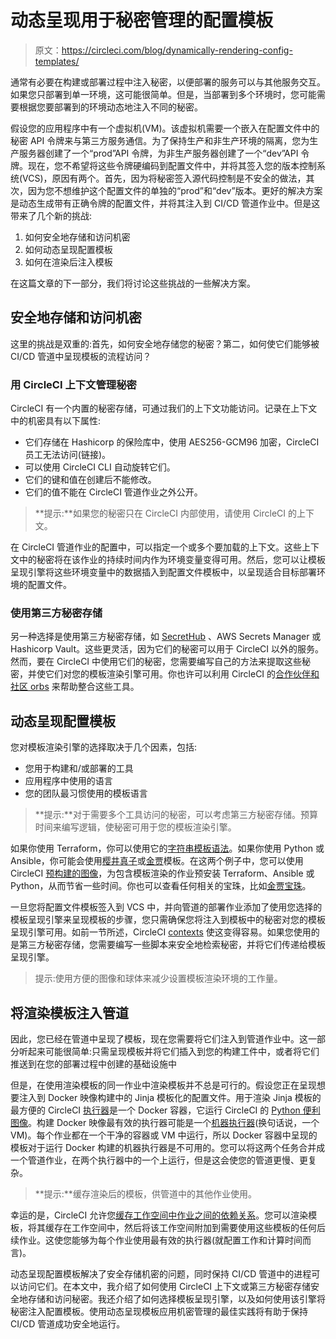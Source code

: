 # 动态呈现用于秘密管理的配置模板

> 原文：<https://circleci.com/blog/dynamically-rendering-config-templates/>

通常有必要在构建或部署过程中注入秘密，以便部署的服务可以与其他服务交互。如果您只部署到单一环境，这可能很简单。但是，当部署到多个环境时，您可能需要根据您要部署到的环境动态地注入不同的秘密。

假设您的应用程序中有一个虚拟机(VM)。该虚拟机需要一个嵌入在配置文件中的秘密 API 令牌来与第三方服务通信。为了保持生产和非生产环境的隔离，您为生产服务器创建了一个“prod”API 令牌，为非生产服务器创建了一个“dev”API 令牌。现在，您不希望将这些令牌硬编码到配置文件中，并将其签入您的版本控制系统(VCS)，原因有两个。首先，因为将秘密签入源代码控制是不安全的做法，其次，因为您不想维护这个配置文件的单独的“prod”和“dev”版本。更好的解决方案是动态生成带有正确令牌的配置文件，并将其注入到 CI/CD 管道作业中。但是这带来了几个新的挑战:

1.  如何安全地存储和访问机密
2.  如何动态呈现配置模板
3.  如何在渲染后注入模板

在这篇文章的下一部分，我们将讨论这些挑战的一些解决方案。

## 安全地存储和访问机密

这里的挑战是双重的:首先，如何安全地存储您的秘密？第二，如何使它们能够被 CI/CD 管道中呈现模板的流程访问？

### 用 CircleCI 上下文管理秘密

CircleCI 有一个内置的秘密存储，可通过我们的上下文功能访问。记录在上下文中的机密具有以下属性:

*   它们存储在 Hashicorp 的保险库中，使用 AES256-GCM96 加密，CircleCI 员工无法访问(链接)。
*   可以使用 CircleCI CLI 自动旋转它们。
*   它们的键和值在创建后不能修改。
*   它们的值不能在 CircleCI 管道作业之外公开。

> **提示:**如果您的秘密只在 CircleCI 内部使用，请使用 CircleCI 的上下文。

在 CircleCI 管道作业的配置中，可以指定一个或多个要加载的上下文。这些上下文中的秘密将在该作业的持续时间内作为环境变量变得可用。然后，您可以让模板呈现引擎将这些环境变量中的数据插入到配置文件模板中，以呈现适合目标部署环境的配置文件。

### 使用第三方秘密存储

另一种选择是使用第三方秘密存储，如 [SecretHub](https://secrethub.io/) 、AWS Secrets Manager 或 Hashicorp Vault。这些更灵活，因为它们的秘密可以用于 CircleCI 以外的服务。然而，要在 CircleCI 中使用它们的秘密，您需要编写自己的方法来提取这些秘密，并使它们对您的模板渲染引擎可用。你也许可以利用 CircleCI 的[合作伙伴和社区 orbs](https://circleci.com/developer/orbs) 来帮助整合这些工具。

## 动态呈现配置模板

您对模板渲染引擎的选择取决于几个因素，包括:

*   您用于构建和/或部署的工具
*   应用程序中使用的语言
*   您的团队最习惯使用的模板语言

> **提示:**对于需要多个工具访问的秘密，可以考虑第三方秘密存储。预算时间来编写逻辑，使秘密可用于您的模板渲染引擎。

如果你使用 Terraform，你可以使用它的[字符串模板语法](https://www.terraform.io/docs/language/expressions/strings.html)。如果你使用 Python 或 Ansible，你可能会使用[樱井真子](https://docs.makotemplates.org/en/latest/)或[金贾](https://jinja.palletsprojects.com/en/3.0.x/)模板。在这两个例子中，您可以使用 CircleCI [预构建的图像](https://circleci.com/developer/images)，为包含模板渲染的作业预安装 Terraform、Ansible 或 Python，从而节省一些时间。你也可以查看任何相关的宝珠，比如[金贾宝珠](https://circleci.com/developer/orbs/orb/jtreutel/jinja)。

一旦您将配置文件模板签入到 VCS 中，并向管道的部署作业添加了使用您选择的模板呈现引擎来呈现模板的步骤，您只需确保您将注入到模板中的秘密对您的模板呈现引擎可用。如前一节所述，CircleCI [contexts](https://circleci.com/docs/contexts/) 使这变得容易。如果您使用的是第三方秘密存储，您需要编写一些脚本来安全地检索秘密，并将它们传递给模板呈现引擎。

> 提示:使用方便的图像和球体来减少设置模板渲染环境的工作量。

## 将渲染模板注入管道

因此，您已经在管道中呈现了模板，现在您需要将它们注入到管道作业中。这一部分听起来可能很简单:只需呈现模板并将它们插入到您的构建工件中，或者将它们推送到在您的部署过程中创建的基础设施中

但是，在使用渲染模板的同一作业中渲染模板并不总是可行的。假设您正在呈现想要注入到 Docker 映像构建中的 Jinja 模板化的配置文件。用于渲染 Jinja 模板的最方便的 CircleCI [执行器](https://circleci.com/docs/executor-types/)是一个 Docker 容器，它运行 CircleCI 的 [Python 便利图像](https://circleci.com/developer/images/image/cimg/python)。构建 Docker 映像最有效的执行器可能是一个[机器执行器](https://circleci.com/docs/executor-types/#using-machine)(换句话说，一个 VM)。每个作业都在一个干净的容器或 VM 中运行，所以 Docker 容器中呈现的模板对于运行 Docker 构建的机器执行器是不可用的。您可以将这两个任务合并成一个管道作业，在两个执行器中的一个上运行，但是这会使您的管道更慢、更复杂。

> **提示:**缓存渲染后的模板，供管道中的其他作业使用。

幸运的是，CircleCI 允许您[缓存工作空间中作业之间的依赖关系](https://circleci.com/docs/caching/)。您可以渲染模板，将其缓存在工作空间中，然后将该工作空间附加到需要使用这些模板的任何后续作业。这使您能够为每个作业使用最有效的执行器(就配置工作和计算时间而言)。

动态呈现配置模板解决了安全存储机密的问题，同时保持 CI/CD 管道中的进程可以访问它们。在本文中，我介绍了如何使用 CircleCI 上下文或第三方秘密存储安全地存储和访问秘密。我还介绍了如何选择模板呈现引擎，以及如何使用该引擎将秘密注入配置模板。使用动态呈现模板应用机密管理的最佳实践将有助于保持 CI/CD 管道成功安全地运行。